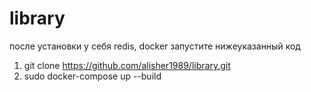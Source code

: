 # library
после установки у себя redis, docker запустите нижеуказанный код

1) git clone https://github.com/alisher1989/library.git
2) sudo docker-compose up --build
